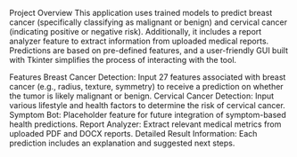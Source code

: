 Project Overview
This application uses trained models to predict breast cancer (specifically classifying as malignant or benign) and cervical cancer (indicating positive or negative risk). Additionally, it includes a report analyzer feature to extract information from uploaded medical reports. Predictions are based on pre-defined features, and a user-friendly GUI built with Tkinter simplifies the process of interacting with the tool.

Features
Breast Cancer Detection: Input 27 features associated with breast cancer (e.g., radius, texture, symmetry) to receive a prediction on whether the tumor is likely malignant or benign.
Cervical Cancer Detection: Input various lifestyle and health factors to determine the risk of cervical cancer.
Symptom Bot: Placeholder feature for future integration of symptom-based health predictions.
Report Analyzer: Extract relevant medical metrics from uploaded PDF and DOCX reports.
Detailed Result Information: Each prediction includes an explanation and suggested next steps.
